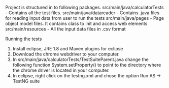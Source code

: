 Project is structured in to following packages.
src/main/java/calculatorTests - Contains all the test files.
src/main/java/datareader - Contains .java files for reading input data from user to run the tests
src/main/java/pages - Page object model files. It contains class to init and access web elements  
src/main/resources - All the input data files in .csv format

Running the tests
1. Install eclipse, JRE 1.8 and Maven plugins for eclipse
2. Download the chrome webdriver to your computer.
3. In src/main/java/calculatorTests/TestSuiteParent.java change the following function System.setProperty()
to point to the directory where the chrome driver is located in your computer.
4. In eclipse, right click on the testng.xml and chose the option Run AS -> TestNG suite

